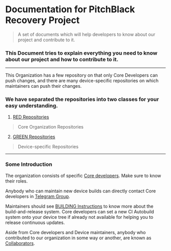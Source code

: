 # Documentation for PitchBlack Recovery Project
> A set of documents which will help developers to know about our project and contribute to it.

### This Document tries to explain everything you need to know about our project and how to contribute to it.

---

This Organization has a few repository on that only Core Developers can push changes, and there are many device-specific repositories on which maintainers can push their changes.

### We have separated the repositories into two classes for your easy understanding.

1. [RED Repositories](RED_Repositories.md)
> Core Organization Repositories
2. [GREEN Repositories](GREEN_Repositories.md)
> Device-specific Repositories

---

### Some Introduction

The organization consists of specific [Core developers](Core_developers.md). Make sure to know their roles.

Anybody who can maintain new device builds can directly contact Core developers in [Telegram Group](https://t.me/pbrpcomm).

Maintainers should see [BUILDING Instructions](BUILDING_Instructions.md) to know more about the build-and-release system. Core developers can set a new CI Autobuild system onto your device tree if already not available for helping you to release continuous updates.

Aside from Core developers and Device maintainers, anybody who contributed to our organization in some way or another, are known as [Collaborators](Collaborators.md).


